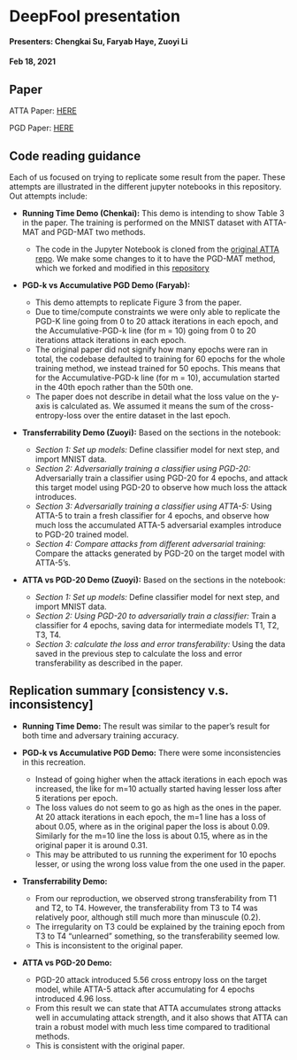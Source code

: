 # DeepFool presentation

#### Presenters: Chengkai Su, Faryab Haye, Zuoyi Li

#### Feb 18, 2021


## Paper
ATTA Paper:   [HERE](https://arxiv.org/pdf/1912.11969.pdf)

PGD Paper: [HERE](https://arxiv.org/pdf/1706.06083.pdf)

## Code reading guidance

Each of us focused on trying to replicate some result from the paper. These attempts are illustrated in the different jupyter notebooks in this repository. Out attempts include:

- **Running Time Demo (Chenkai):** This demo is intending to show Table 3 in the paper. The training is performed on the MNIST dataset with ATTA-MAT and PGD-MAT two methods. 
    - The code in the Jupyter Notebook is cloned from the [original ATTA repo](https://github.com/hzzheng93/ATTA.git). We make some changes to it to have the PGD-MAT method, which we forked and modified in this [repository](https://github.com/KyleSuchenkai/PGD.git)

- **PGD-k vs Accumulative PGD Demo (Faryab):** 
    - This demo attempts to replicate Figure 3 from the paper. 
    - Due to time/compute constraints we were only able to replicate the PGD-K line going from 0 to 20 attack iterations in each epoch, and the Accumulative-PGD-k line (for m = 10) going from 0 to 20 iterations attack iterations in each epoch.
    - The original paper did not signify how many epochs were ran in total, the codebase defaulted to training for 60 epochs for the whole training method, we instead trained for 50 epochs. This means that for the Accumulative-PGD-k line (for m = 10), accumulation started in the 40th epoch rather than the 50th one. 
    - The paper does not describe in detail what the loss value on the y-axis is calculated as. We assumed it means the sum of the cross-entropy-loss over the entire dataset in the last epoch.

- **Transferrability Demo (Zuoyi):** Based on the sections in the notebook:
    - *Section 1: Set up models:* Define classifier model for next step, and import MNIST data. 
    - *Section 2: Adversarially training a classifier using PGD-20:* Adversarially train a classifier using PGD-20 for 4 epochs, and attack this target model using PGD-20 to observe how much loss the attack introduces.
    - *Section 3: Adversarially training a classifier using ATTA-5:* Using ATTA-5 to train a fresh classifier for 4 epochs, and observe how much loss the accumulated ATTA-5 adversarial examples introduce to PGD-20 trained model.
    - *Section 4: Compare attacks from different adversarial training:* Compare the attacks generated by PGD-20 on the target model with ATTA-5’s. 

- **ATTA vs PGD-20 Demo (Zuoyi):** Based on the sections in the notebook:
    - *Section 1: Set up models:* Define classifier model for next step, and import MNIST data. 
    - *Section 2: Using PGD-20 to adversarially train a classifier:* Train a classifier for 4 epochs, saving data for intermediate models T1, T2, T3, T4.
    - *Section 3: calculate the loss and error transferability:* Using the data saved in the previous step to calculate the loss and error transferability as described in the paper. 


## Replication summary [consistency v.s. inconsistency]

- **Running Time Demo:** The result was similar to the paper’s result for both time and adversary training accuracy. 

- **PGD-k vs Accumulative PGD Demo:** There were some inconsistencies in this recreation.
    - Instead of going higher when the attack iterations in each epoch was increased, the like for m=10 actually started having lesser loss after 5 iterations per epoch. 
    - The loss values do not seem to go as high as the ones in the paper. At 20 attack iterations in each epoch, the m=1 line has a loss of about 0.05, where as in the original paper the loss is about 0.09. Similarly for the m=10 line the loss is about 0.15, where as in the original paper it is around 0.31. 
    - This may be attributed to us running the experiment for 10 epochs lesser, or using the wrong loss value from the one used in the paper.

- **Transferrability Demo:** 
    - From our reproduction, we observed strong transferability from T1 and T2, to T4. However, the transferability from T3 to T4 was relatively poor, although still much more than minuscule (0.2). 
    - The irregularity on T3 could be explained by the training epoch from T3 to T4 “unlearned” something, so the transferability seemed low. 
    - This is inconsistent to the original paper.

- **ATTA vs PGD-20 Demo:** 
    - PGD-20 attack introduced 5.56 cross entropy loss on the target model, while ATTA-5 attack after accumulating for 4 epochs introduced 4.96 loss. 
    - From this result we can state that ATTA accumulates strong attacks well in accumulating attack strength, and it also shows that ATTA can train a robust model with much less time compared to traditional methods. 
    - This is consistent with the original paper. 

